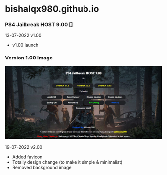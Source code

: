 # bishalqx980.github.io

### PS4 Jailbreak HOST 9.00 []

13-07-2022 v1.00
- v1.00 launch

### Version 1.00 Image 
<img src="/v1.00.JPG">

19-07-2022 v2.00
- Added favicon
- Totally design change (to make it simple & minimalist)
- Removed background image 
